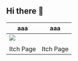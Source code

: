 ## Hi there 👋

<table>
  <thead>
    <tr>
      <th width="50%"><a>aaa</a></th>
      <th width="50%"><a>aaa</a></th>
    </tr>
  </thead>
  <tbody>
    <tr>
      <td><img src="https://github.com/christophermrcl/christophermrcl/main/img/soulshot.gif"></td>
      <td><img></td>
    </tr>
    <tr>
      <td valign="text-top"></td>
      <td valign="text-top"></td>
    </tr>
    <tr>
      <td><a>Itch Page</td>
      <td><a>Itch Page</td>
    </tr>
  </tbody>
</table>
